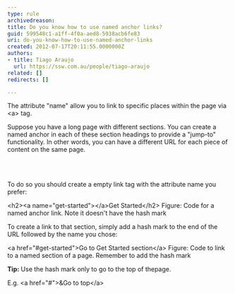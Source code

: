 ```yaml
---
type: rule
archivedreason: 
title: Do you know how to use named anchor links?
guid: 599548c1-a1ff-4f0a-aed8-5938acb6fe83
uri: do-you-know-how-to-use-named-anchor-links
created: 2012-07-17T20:11:55.0000000Z
authors:
- title: Tiago Araujo
  url: https://ssw.com.au/people/tiago-araujo
related: []
redirects: []

---
```



<p>The attribute &quot;name&quot; allow you to link to specific places within the page via &lt;a&gt; tag.</p>
<p>Suppose you have a long page with different sections. You can create a named anchor in each of these section headings to provide a &quot;jump-to&quot; functionality. In other words, you can have a different URL for each piece of content on the same page.</p>

<br><excerpt class='endintro'></excerpt><br>
<p>To do so you should create a empty link tag with the attribute name you prefer&#58;</p>
<span class="ms-rteCustom-CodeArea">
&lt;h2&gt;&lt;a name=&quot;get-started&quot;&gt;&lt;/a&gt;Get Started&lt;/h2&gt;
</span>
<span class="ms-rteCustom-FigureNormal">Figure&#58; Code for a named anchor link. Note it doesn't have the hash mark </span>
<p>To create a link to that section, simply add a hash mark to the end of the URL followed by the name you chose&#58;</p>
<span class="ms-rteCustom-CodeArea">
&lt;a href=&quot;#get-started&quot;&gt;Go to Get Started section&lt;/a&gt;
</span>
<span class="ms-rteCustom-FigureNormal">Figure&#58; Code to link to a named section of a page. Remember to add the hash mark</span>
<div class="ms-rteCustom-GreyBox">
<p><strong>Tip&#58;</strong> Use the hash mark only to go to the top of thepage.&#160;</p>
<p>E.g. &lt;a href=&quot;#&quot;&gt;&amp;Go to top&lt;/a&gt;
</p></div>



